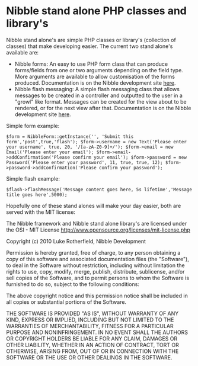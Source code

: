 Nibble stand alone PHP classes and library's
============================================

Nibble stand alone's are simple PHP classes or library's (collection of classes) that 
make developing easier.  The current two stand alone's available are:

* Nibble forms:  An easy to use PHP form class that can produce forms/fields from one or 
  two arguments depending on the field type.  More arguments are available to allow
  customisation of the forms produced.  Documentation is on the Nibble development site
  [here](http://nibble-development.com/nibble-forms "Nibble forms documentation").
* Nibble flash messaging:  A simple flash messaging class that allows messages
  to be created in a controller and outputted to the user in a "growl" like format.
  Messages can be created for the view about to be rendered, or for the next view
  after that.  Documentation is on the Nibble development site
  [here](http://nibble-development.com/flash-messaging "Nibble flash messaging documentation").

Simple form example:

`$form = NibbleForm::getInstance('', 'Submit this form','post',true,'flash');
  $form->username = new Text('Please enter your username', true, 20, '/[a-zA-Z0-9]+/');
  $form->email = new Email('Please enter your email');
  $form->email->addConfirmation('Please confirm your email');
  $form->password = new Password('Please enter your password', 11, true, true, 12);
  $form->password->addConfirmation('Please confirm your password');
`

Simple flash example:

`$flash->flashMessage('Message content goes here, 5s lifetime','Message title goes here',5000);`
  
Hopefully one of these stand alones will make your day easier, both are served with the 
MIT license:

The Nibble framework and Nibble stand alone library's are licensed under the OSI - MIT License
http://www.opensource.org/licenses/mit-license.php

Copyright (c) 2010 Luke Rotherfield, Nibble Development

Permission is hereby granted, free of charge, to any person obtaining a copy
of this software and associated documentation files (the "Software"), to deal
in the Software without restriction, including without limitation the rights
to use, copy, modify, merge, publish, distribute, sublicense, and/or sell
copies of the Software, and to permit persons to whom the Software is
furnished to do so, subject to the following conditions:

The above copyright notice and this permission notice shall be included in
all copies or substantial portions of the Software.

THE SOFTWARE IS PROVIDED "AS IS", WITHOUT WARRANTY OF ANY KIND, EXPRESS OR
IMPLIED, INCLUDING BUT NOT LIMITED TO THE WARRANTIES OF MERCHANTABILITY,
FITNESS FOR A PARTICULAR PURPOSE AND NONINFRINGEMENT. IN NO EVENT SHALL THE
AUTHORS OR COPYRIGHT HOLDERS BE LIABLE FOR ANY CLAIM, DAMAGES OR OTHER
LIABILITY, WHETHER IN AN ACTION OF CONTRACT, TORT OR OTHERWISE, ARISING FROM,
OUT OF OR IN CONNECTION WITH THE SOFTWARE OR THE USE OR OTHER DEALINGS IN
THE SOFTWARE.
